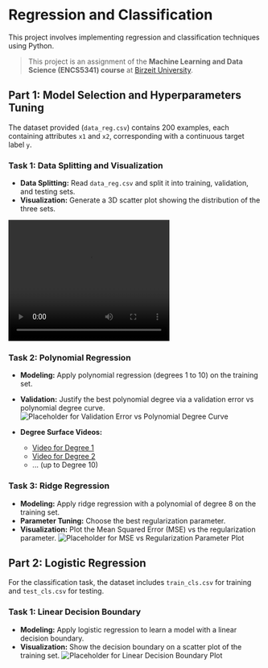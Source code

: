 # Regression and Classification
This project involves implementing regression and classification techniques using Python.

> This project is an assignment of the **Machine Learning and Data Science (ENCS5341) course** at [Birzeit University](https://www.birzeit.edu).

## Part 1: Model Selection and Hyperparameters Tuning

The dataset provided (`data_reg.csv`) contains 200 examples, each containing attributes `x1` and `x2`, corresponding with a continuous target label `y`.

### Task 1: Data Splitting and Visualization

- **Data Splitting:** Read `data_reg.csv` and split it into training, validation, and testing sets.
- **Visualization:** Generate a 3D scatter plot showing the distribution of the three sets.
<video width="320" height="240" controls>
  <source src="C:\Users\User\Downloads\Scatter Plot 3D.mp4" type="video/mp4">
</video>

### Task 2: Polynomial Regression

- **Modeling:** Apply polynomial regression (degrees 1 to 10) on the training set.
- **Validation:** Justify the best polynomial degree via a validation error vs polynomial degree curve.
![Placeholder for Validation Error vs Polynomial Degree Curve](path/to/your/validation_error_curve.png)

- **Degree Surface Videos:** 
    - [Video for Degree 1](path/to/your/video_degree_1.mp4)
    - [Video for Degree 2](path/to/your/video_degree_2.mp4)
    - ... (up to Degree 10)

### Task 3: Ridge Regression

- **Modeling:** Apply ridge regression with a polynomial of degree 8 on the training set.
- **Parameter Tuning:** Choose the best regularization parameter.
- **Visualization:** Plot the Mean Squared Error (MSE) vs the regularization parameter.
![Placeholder for MSE vs Regularization Parameter Plot](path/to/your/MSE_vs_regularization.png)

## Part 2: Logistic Regression

For the classification task, the dataset includes `train_cls.csv` for training and `test_cls.csv` for testing.

### Task 1: Linear Decision Boundary

- **Modeling:** Apply logistic regression to learn a model with a linear decision boundary.
- **Visualization:** Show the decision boundary on a scatter plot of the training set.
![Placeholder for Linear Decision Boundary Plot](path/to/your/linear_decision_boundary.png)
